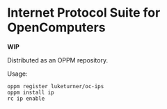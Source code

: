 # Internet Protocol Suite for OpenComputers

**WIP**

Distributed as an OPPM repository.

Usage:

```
oppm register luketurner/oc-ips
oppm install ip
rc ip enable
```

